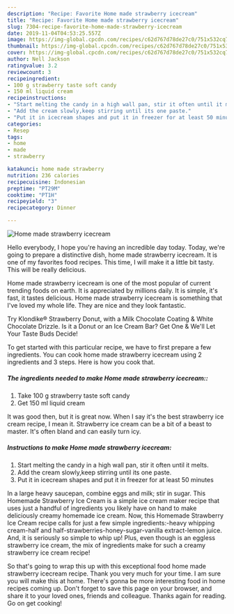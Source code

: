 ```yaml
---
description: "Recipe: Favorite Home made strawberry icecream"
title: "Recipe: Favorite Home made strawberry icecream"
slug: 7304-recipe-favorite-home-made-strawberry-icecream
date: 2019-11-04T04:53:25.557Z
image: https://img-global.cpcdn.com/recipes/c62d767d78de27c0/751x532cq70/home-made-strawberry-icecream-recipe-main-photo.jpg
thumbnail: https://img-global.cpcdn.com/recipes/c62d767d78de27c0/751x532cq70/home-made-strawberry-icecream-recipe-main-photo.jpg
cover: https://img-global.cpcdn.com/recipes/c62d767d78de27c0/751x532cq70/home-made-strawberry-icecream-recipe-main-photo.jpg
author: Nell Jackson
ratingvalue: 3.2
reviewcount: 3
recipeingredient:
- 100 g strawberry taste soft candy
- 150 ml liquid cream
recipeinstructions:
- "Start melting the candy in a high wall pan, stir it often until it melts."
- "Add the cream slowly,keep stirring until its one paste."
- "Put it in icecream shapes and put it in freezer for at least 50 minutes"
categories:
- Resep
tags:
- home
- made
- strawberry

katakunci: home made strawberry
nutrition: 236 calories
recipecuisine: Indonesian
preptime: "PT29M"
cooktime: "PT1H"
recipeyield: "3"
recipecategory: Dinner

---
```



![Home made strawberry icecream](https://img-global.cpcdn.com/recipes/c62d767d78de27c0/751x532cq70/home-made-strawberry-icecream-recipe-main-photo.jpg)

Hello everybody, I hope you're having an incredible day today. Today, we're going to prepare a distinctive dish, home made strawberry icecream. It is one of my favorites food recipes. This time, I will make it a little bit tasty. This will be really delicious.

Home made strawberry icecream is one of the most popular of current trending foods on earth. It is appreciated by millions daily. It is simple, it's fast, it tastes delicious. Home made strawberry icecream is something that I've loved my whole life. They are nice and they look fantastic.

Try Klondike® Strawberry Donut, with a Milk Chocolate Coating &amp; White Chocolate Drizzle. Is it a Donut or an Ice Cream Bar? Get One &amp; We&#39;ll Let Your Taste Buds Decide!


To get started with this particular recipe, we have to first prepare a few ingredients. You can cook home made strawberry icecream using 2 ingredients and 3 steps. Here is how you cook that.

##### The ingredients needed to make Home made strawberry icecream::

1. Take 100 g strawberry taste soft candy
1. Get 150 ml liquid cream


It was good then, but it is great now. When I say it&#39;s the best strawberry ice cream recipe, I mean it. Strawberry ice cream can be a bit of a beast to master. It&#39;s often bland and can easily turn icy. 

##### Instructions to make Home made strawberry icecream:

1. Start melting the candy in a high wall pan, stir it often until it melts.
1. Add the cream slowly,keep stirring until its one paste.
1. Put it in icecream shapes and put it in freezer for at least 50 minutes


In a large heavy saucepan, combine eggs and milk; stir in sugar. This Homemade Strawberry Ice Cream is a simple ice cream maker recipe that uses just a handful of ingredients you likely have on hand to make deliciously creamy homemade ice cream. Now, this Homemade Strawberry Ice Cream recipe calls for just a few simple ingredients:-heavy whipping cream-half and half-strawberries-honey-sugar-vanilla extract-lemon juice. And, it is seriously so simple to whip up! Plus, even though is an eggless strawberry ice cream, the mix of ingredients make for such a creamy strawberry ice cream recipe! 

So that's going to wrap this up with this exceptional food home made strawberry icecream recipe. Thank you very much for your time. I am sure you will make this at home. There's gonna be more interesting food in home recipes coming up. Don't forget to save this page on your browser, and share it to your loved ones, friends and colleague. Thanks again for reading. Go on get cooking!
